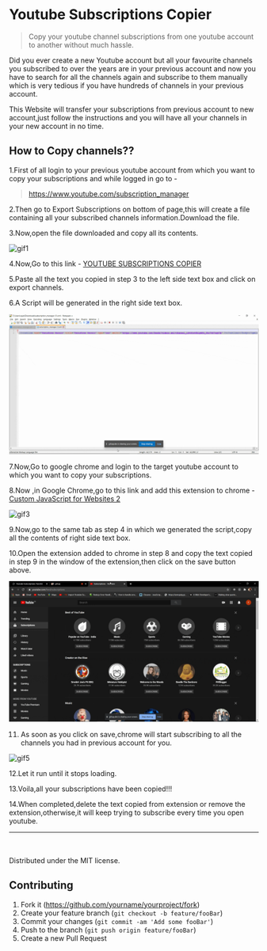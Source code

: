 # Youtube Subscriptions Copier
> Copy your youtube channel subscriptions from one youtube account to another without much hassle.


Did you ever create a new Youtube account but all your favourite channels you subscribed to over the years are in your previous account and now you have to search for all the channels again and subscribe to them manually which is very tedious if you have hundreds of channels in your previous account.

This Website will transfer your subscriptions from previous account to new account,just follow the instructions  and you will have all your channels in your new account in no time.




## How to Copy channels?? 

1.First of all login to your previous youtube account from which you want to copy your subscriptions and while logged in go to -
> https://www.youtube.com/subscription_manager

2.Then go to Export Subscriptions on bottom of page,this will create a file containing all your subscribed channels information.Download the file.

3.Now,open the file downloaded and copy all its contents.

<img src="./assets/gifs/gif1.gif" alt="gif1">

4.Now,Go to this link - <a href="./generate_code.html" target="_blank">YOUTUBE SUBSCRIPTIONS COPIER</a>

5.Paste all the text you copied in step 3 to the left side text box and click on export channels.

6.A Script will be generated in the right side text box.

<img src="./assets/gifs/gif2.gif" alt="gif2">


7.Now,Go to google chrome and login to the target youtube account to which you want to copy your subscriptions.

8.Now ,in Google Chrome,go to this link and add this extension to chrome - <a href="https://chrome.google.com/webstore/detail/custom-javascript-for-web/ddbjnfjiigjmcpcpkmhogomapikjbjdk" target="_blank">Custom JavaScript for Websites 2</a>

<img src="./assets/gifs/gif3.gif" alt="gif3">

9.Now,go to the same tab as step 4 in which we generated the script,copy all the contents of right side text box.

10.Open the extension added to chrome in step 8 and copy the text copied in step 9 in the window of the extension,then click on the save button above.

<img src="./assets/gifs/gif4.gif" alt="gif4">


11. As soon as you click on save,chrome will start subscribing to all the channels you had in previous account for you.


<img src="./assets/gifs/gif5.gif" alt="gif5">

12.Let it run until it stops loading.

13.Voila,all your subscriptions have been copied!!!

14.When completed,delete the text copied from extension or remove the extension,otherwise,it will keep trying to subscribe every time you open youtube.

---




<br>
<br>
Distributed under the MIT license. 

## Contributing

1. Fork it (<https://github.com/yourname/yourproject/fork>)
2. Create your feature branch (`git checkout -b feature/fooBar`)
3. Commit your changes (`git commit -am 'Add some fooBar'`)
4. Push to the branch (`git push origin feature/fooBar`)
5. Create a new Pull Request

<!-- Markdown link & img dfn's -->
[npm-image]: https://img.shields.io/npm/v/datadog-metrics.svg?style=flat-square
